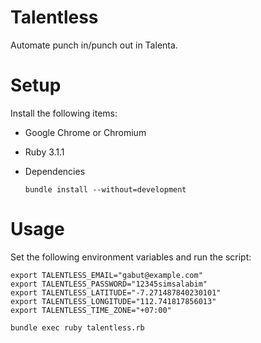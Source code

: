 # Talentless

Automate punch in/punch out in Talenta.

# Setup

Install the following items:

* Google Chrome or Chromium

* Ruby 3.1.1

* Dependencies

  ```
  bundle install --without=development
  ````

# Usage

Set the following environment variables and run the script:

```
export TALENTLESS_EMAIL="gabut@example.com"
export TALENTLESS_PASSWORD="12345simsalabim"
export TALENTLESS_LATITUDE="-7.271487840230101"
export TALENTLESS_LONGITUDE="112.741817856013"
export TALENTLESS_TIME_ZONE="+07:00"

bundle exec ruby talentless.rb
```